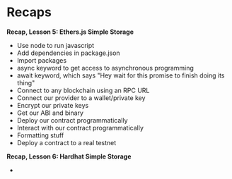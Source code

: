 # Recaps

**Recap, Lesson 5: Ethers.js Simple Storage**

- Use node to run javascript
- Add dependencies in package.json
- Import packages
- async keyword to get access to asynchronous programming
- await keyword, which says "Hey wait for this promise to finish doing its thing"
- Connect to any blockchain using an RPC URL
- Connect our provider to a wallet/private key
- Encrypt our private keys
- Get our ABI and binary
- Deploy our contract programmatically
- Interact with our contract programmatically
- Formatting stuff
- Deploy a contract to a real testnet

**Recap, Lesson 6: Hardhat Simple Storage**

-

